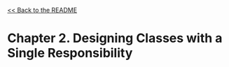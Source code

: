 [&lt;&lt; Back to the README](README.md)

# Chapter 2. Designing Classes with a Single Responsibility
